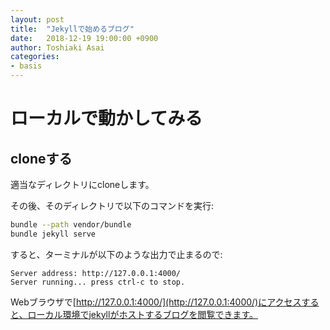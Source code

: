 ```yaml
---
layout: post
title:  "Jekyllで始めるブログ"
date:   2018-12-19 19:00:00 +0900
author: Toshiaki Asai
categories:
- basis
---
```

# ローカルで動かしてみる

## cloneする

適当なディレクトリにcloneします。

その後、そのディレクトリで以下のコマンドを実行:

```sh
bundle --path vendor/bundle
bundle jekyll serve
```

すると、ターミナルが以下のような出力で止まるので:

```
Server address: http://127.0.0.1:4000/
Server running... press ctrl-c to stop.
```

Webブラウザで[http://127.0.0.1:4000/](http://127.0.0.1:4000/)にアクセスすると、ローカル環境でjekyllがホストするブログを閲覧できます。

